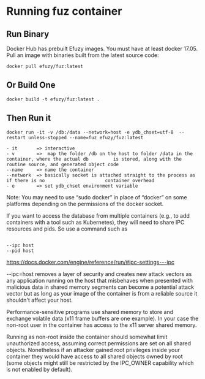 # Running fuz container
## Run Binary 
Docker Hub has prebuilt Efuzy images. You must have at least docker 17.05.
Pull an image with binaries built from the latest source code:
```
docker pull efuzy/fuz:latest
```
## Or Build One
```
docker build -t efuzy/fuz:latest .
```
## Then Run it
```
docker run -it -v /db:/data --network=host -e ydb_chset=utf-8  --restart unless-stopped --name=fuz efuzy/fuz:latest
```

```
- it       => interactive
- v        =>  map the folder /db on the host to folder /data in the container, where the actual db         is stored, along with the routine source, and generated object code
--name     => name the container
--network  => basically socket is attached straight to the process as if there is no                      container overhead 
- e        => set ydb_chset environment variable
```


Note: You may need to use “sudo docker” in place of “docker” on some platforms depending on the permissions of the docker socket.


If you want to access the database from multiple containers (e.g., to add containers with a tool such as Kubernetes), they will need to share IPC resources and pids. So use a command such as 

```

--ipc host 
--pid host 

```
https://docs.docker.com/engine/reference/run/#ipc-settings---ipc

--ipc=host removes a layer of security and creates new attack vectors as any application running on the host that misbehaves when presented with malicious data in shared memory segments can become a potential attack vector but as long as your image of the container is from a reliable source it shouldn't affect your host.

Performance-sensitive programs use shared memory to store and exchange volatile data (x11 frame buffers are one example). In your case the non-root user in the container has access to the x11 server shared memory.

Running as non-root inside the container should somewhat limit unauthorized access, assuming correct permissions are set on all shared objects. Nonetheless if an attacker gained root privileges inside your container they would have access to all shared objects owned by root (some objects might still be restricted by the IPC_OWNER capability which is not enabled by default).
